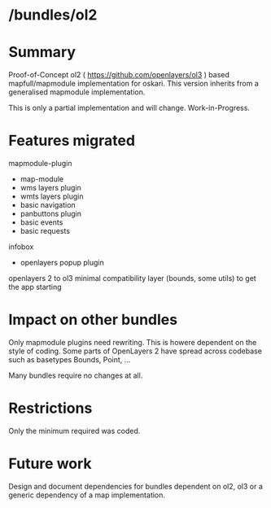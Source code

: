 
/bundles/ol2
=======================


# Summary

Proof-of-Concept ol2 ( https://github.com/openlayers/ol3 ) based mapfull/mapmodule implementation
for oskari.
This version inherits from a generalised mapmodule implementation.

This is only a partial implementation and will change.
Work-in-Progress. 

# Features migrated

mapmodule-plugin 
- map-module
- wms layers plugin
- wmts layers plugin
- basic navigation 
- panbuttons plugin
- basic events
- basic requests

infobox
- openlayers popup plugin
 
openlayers 2 to ol3 minimal compatibility layer (bounds, some utils) to get the app starting


# Impact on other bundles

Only mapmodule plugins need rewriting. This is howere dependent on the style of coding.
Some parts of OpenLayers 2 have spread across codebase such as basetypes Bounds, Point, ...

Many bundles require no changes at all.
 

# Restrictions

Only the minimum required was coded.

# Future work

Design and document dependencies for bundles dependent on ol2, ol3 or a generic dependency of 
a map implementation.

